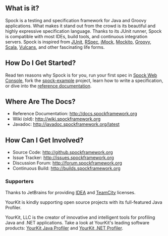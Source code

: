## What is it?

Spock is a testing and specification framework for Java and Groovy applications. What makes it stand out from the crowd is its beautiful and highly expressive specification language. Thanks to its JUnit runner, Spock is compatible with most IDEs, build tools, and continuous integration servers. Spock is inspired from [JUnit](http://www.junit.org/), [RSpec](http://rspec.info/), [jMock](http://www.jmock.org/), [Mockito](http://www.mockito.org), [Groovy](http://groovy.codehaus.org/), [Scala](http://www.scala-lang.org/), [Vulcans](http://en.wikipedia.org/wiki/Vulcans), and other fascinating life forms.

## How Do I Get Started?

Read ten reasons why Spock is for you, run your first spec in [Spock Web Console](http://meetspock.appspot.com/?id=9001), fork the [spock-example](https://github.com/spockframework/spock-example) project, learn how to write a specification, or dive into the [reference documentation](http://docs.spockframework.org).

## Where Are The Docs?

* Reference Documentation: http://docs.spockframework.org
* Wiki (old): http://wiki.spockframework.org
* Javadoc: http://javadoc.spockframework.org/latest

## How Can I Get Involved?

* Source Code: http://github.spockframework.org
* Issue Tracker: http://issues.spockframework.org
* Discussion Forum: http://forum.spockframework.org
* Continuous Build: http://builds.spockframework.org

### Supporters

Thanks to JetBrains for providing [IDEA](http://www.jetbrains.com/idea/) and [TeamCity](http://www.jetbrains.com/teamcity/) licenses.

YourKit is kindly supporting open source projects with its full-featured Java Profiler.

YourKit, LLC is the creator of innovative and intelligent tools for profiling
Java and .NET applications. Take a look at YourKit's leading software products:
[YourKit Java Profiler](http://www.yourkit.com/java/profiler/index.jsp) and
[YourKit .NET Profiler](http://www.yourkit.com/.net/profiler/index.jsp).
